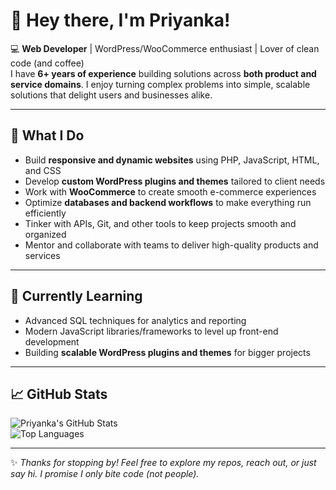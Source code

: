 # 👋 Hey there, I'm Priyanka!

💻 **Web Developer** | WordPress/WooCommerce enthusiast | Lover of clean code (and coffee)  
I have **6+ years of experience** building solutions across **both product and service domains**. I enjoy turning complex problems into simple, scalable solutions that delight users and businesses alike.

---

## 🔧 What I Do
- Build **responsive and dynamic websites** using PHP, JavaScript, HTML, and CSS  
- Develop **custom WordPress plugins and themes** tailored to client needs  
- Work with **WooCommerce** to create smooth e-commerce experiences  
- Optimize **databases and backend workflows** to make everything run efficiently  
- Tinker with APIs, Git, and other tools to keep projects smooth and organized  
- Mentor and collaborate with teams to deliver high-quality products and services  

---

## 🌱 Currently Learning
- Advanced SQL techniques for analytics and reporting  
- Modern JavaScript libraries/frameworks to level up front-end development  
- Building **scalable WordPress plugins and themes** for bigger projects  

---

## 📈 GitHub Stats
![Priyanka's GitHub Stats](https://github-readme-stats.vercel.app/api?username=priyanka-md&show_icons=true&theme=radical)  
![Top Languages](https://github-readme-stats.vercel.app/api/top-langs/?username=priyanka-md&layout=compact&theme=radical)  

---

✨ _Thanks for stopping by! Feel free to explore my repos, reach out, or just say hi. I promise I only bite code (not people)._  
